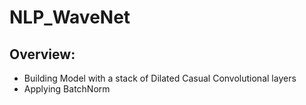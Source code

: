# NLP_WaveNet
## Overview:
- Building Model with a stack of Dilated Casual Convolutional layers
- Applying BatchNorm
